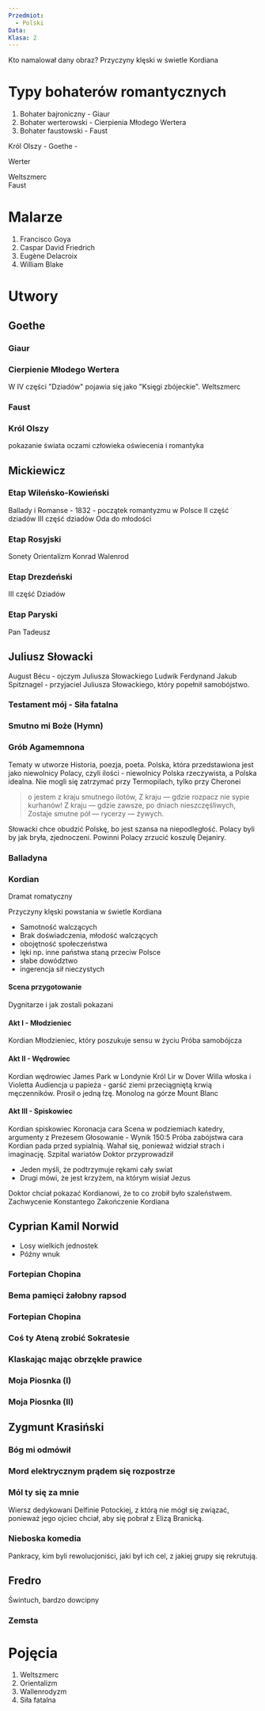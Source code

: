 ```yaml
---
Przedmiot:
  - Polski
Data: 
Klasa: 2
---
```

Kto namalował dany obraz?
Przyczyny klęski w świetle Kordiana

# Typy bohaterów romantycznych
1. Bohater bajroniczny - Giaur
2. Bohater werterowski - Cierpienia Młodego Wertera
3. Bohater faustowski - Faust 

Król Olszy - Goethe - 

Werter

<aside> Weltszmerc
</aside>
Faust


# Malarze
1. Francisco Goya
2. Caspar David Friedrich
3. Eugène Delacroix
4. William Blake

# Utwory

## Goethe

### Giaur

### Cierpienie Młodego Wertera
W IV części "Dziadów" pojawia się jako "Księgi zbójeckie".
Weltszmerc


### Faust
### Król Olszy
pokazanie świata oczami człowieka oświecenia i romantyka

## Mickiewicz

### Etap Wileńsko-Kowieński
Ballady i Romanse - 1832 - początek romantyzmu w Polsce
II część dziadów
III część dziadów
Oda do młodości

### Etap Rosyjski
Sonety
Orientalizm
Konrad Walenrod

### Etap Drezdeński
III część Dziadów

### Etap Paryski
Pan Tadeusz

## Juliusz Słowacki
August Bécu - ojczym Juliusza Słowackiego
Ludwik Ferdynand Jakub Spitznagel  - przyjaciel Juliusza Słowackiego, który popełnił samobójstwo. 

### Testament mój - Siła fatalna

### Smutno mi Boże (Hymn)

### Grób Agamemnona
Tematy w utworze
Historia, poezja, poeta.
Polska, która przedstawiona jest jako niewolnicy
Polacy, czyli ilości - niewolnicy
Polska rzeczywista, a Polska idealna.
Nie mogli się zatrzymać przy Termopilach, tylko przy Cheronei

>o jestem z kraju smutnego ilotów,
>Z kraju — gdzie rozpacz nie sypie kurhanów!
>Z kraju — gdzie zawsze, po dniach nieszczęśliwych,
>Zostaje smutne pół — rycerzy — żywych.

Słowacki chce obudzić Polskę, bo jest szansa na niepodległość. Polacy byli by jak bryła, zjednoczeni. Powinni Polacy zrzucić koszulę Dejaniry. 

### Balladyna

### Kordian
Dramat romatyczny

Przyczyny klęski powstania w świetle Kordiana
- Samotność walczących
- Brak doświadczenia, młodość walczących
- obojętność społeczeństwa
- lęki np. inne państwa staną przeciw Polsce
- słabe dowództwo
- ingerencja sił nieczystych

#### Scena przygotowanie
Dygnitarze i jak zostali pokazani

#### Akt I - Młodzieniec
Kordian Młodzieniec, który poszukuje sensu w życiu
Próba samobójcza

#### Akt II - Wędrowiec
Kordian wędrowiec
James Park w Londynie
Król Lir w Dover
Willa włoska i Violetta
Audiencja u papieża - garść ziemi przeciągniętą krwią męczenników. Prosił o jedną łzę. 
Monolog na górze Mount Blanc

#### Akt III - Spiskowiec
Kordian spiskowiec
Koronacja cara
Scena w podziemiach katedry, argumenty z Prezesem
Głosowanie - Wynik 150:5
Próba zabójstwa cara
Kordian pada przed sypialnią. Wahał się, ponieważ widział strach i imaginację. 
Szpital wariatów
Doktor przyprowadził
- Jeden myśli, że podtrzymuje rękami cały swiat
- Drugi mówi, że jest krzyżem, na którym wisiał Jezus

Doktor chciał pokazać Kordianowi, że to co zrobił było szaleństwem.
Zachwycenie Konstantego
Zakończenie Kordiana

## Cyprian Kamil Norwid
- Losy wielkich jednostek
- Późny wnuk
### Fortepian Chopina

### Bema pamięci żałobny rapsod

### Fortepian Chopina

### Coś ty Ateną zrobić Sokratesie

### Klaskając mając obrzękłe prawice

### Moja Piosnka (I)

### Moja Piosnka (II)

## Zygmunt Krasiński

### Bóg mi odmówił

### Mord elektrycznym prądem się rozpostrze

### Mól ty się za mnie
Wiersz dedykowani Delfinie Potockiej, z którą nie mógł się związać, ponieważ jego ojciec chciał, aby się pobrał z Elizą Branicką.

### Nieboska komedia
Pankracy, kim byli rewolucjoniści, jaki był ich cel, z jakiej grupy się rekrutują.

## Fredro
Świntuch, bardzo dowcipny

### Zemsta



# Pojęcia
1. Weltszmerc
2. Orientalizm
3. Wallenrodyzm
4. Siła fatalna
